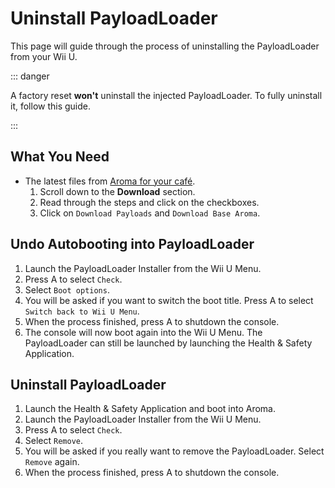 # Uninstall PayloadLoader

This page will guide through the process of uninstalling the PayloadLoader from your Wii U.

::: danger

A factory reset **won't** uninstall the injected PayloadLoader. To fully uninstall it, follow this guide.

:::

## What You Need

- The latest files from [Aroma for your café](https://aroma.foryour.cafe).
    1. Scroll down to the **Download** section.
    1. Read through the steps and click on the checkboxes.
    1. Click on `Download Payloads` and `Download Base Aroma`.

## Undo Autobooting into PayloadLoader

1. Launch the PayloadLoader Installer from the Wii U Menu.
1. Press A to select `Check`.
1. Select `Boot options`.
1. You will be asked if you want to switch the boot title. Press A to select `Switch back to Wii U Menu`.
1. When the process finished, press A to shutdown the console.
1. The console will now boot again into the Wii U Menu. The PayloadLoader can still be launched by launching the Health & Safety Application.

## Uninstall PayloadLoader

1. Launch the Health & Safety Application and boot into Aroma.
1. Launch the PayloadLoader Installer from the Wii U Menu.
1. Press A to select `Check`.
1. Select `Remove`.
1. You will be asked if you really want to remove the PayloadLoader. Select `Remove` again.
1. When the process finished, press A to shutdown the console.
